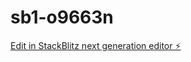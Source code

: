 # sb1-o9663n

[Edit in StackBlitz next generation editor ⚡️](https://stackblitz.com/~/github.com/Vinay-b1/sb1-o9663n)
